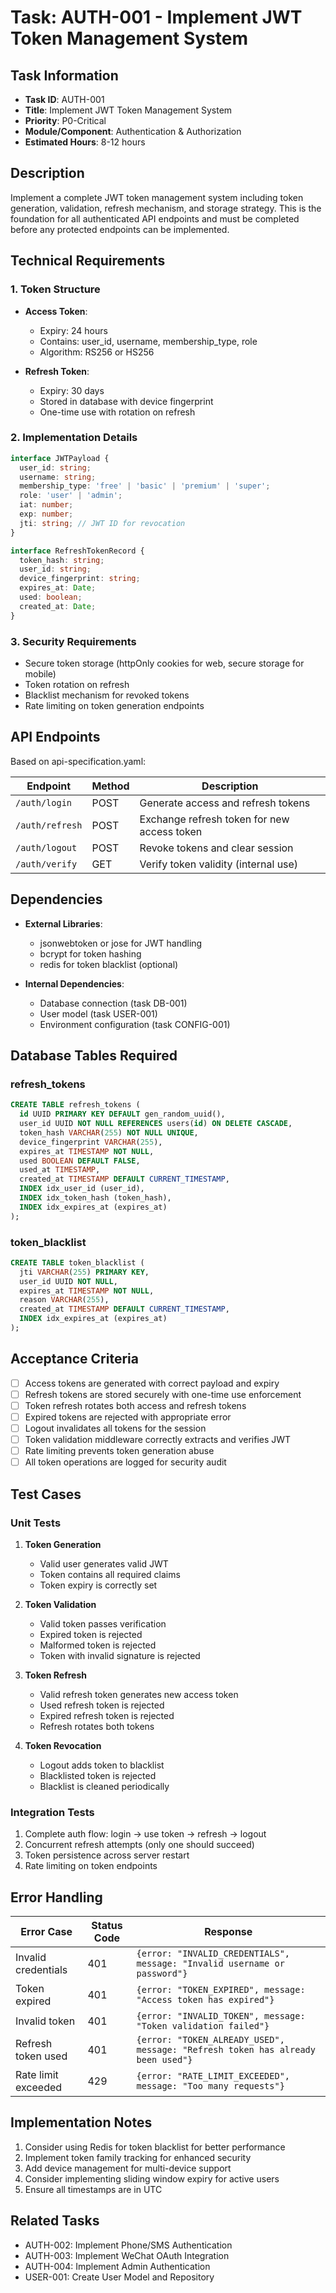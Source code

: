 # Task: AUTH-001 - Implement JWT Token Management System

## Task Information
- **Task ID**: AUTH-001
- **Title**: Implement JWT Token Management System
- **Priority**: P0-Critical
- **Module/Component**: Authentication & Authorization
- **Estimated Hours**: 8-12 hours

## Description
Implement a complete JWT token management system including token generation, validation, refresh mechanism, and storage strategy. This is the foundation for all authenticated API endpoints and must be completed before any protected endpoints can be implemented.

## Technical Requirements

### 1. Token Structure
- **Access Token**:
  - Expiry: 24 hours
  - Contains: user_id, username, membership_type, role
  - Algorithm: RS256 or HS256

- **Refresh Token**:
  - Expiry: 30 days
  - Stored in database with device fingerprint
  - One-time use with rotation on refresh

### 2. Implementation Details
```typescript
interface JWTPayload {
  user_id: string;
  username: string;
  membership_type: 'free' | 'basic' | 'premium' | 'super';
  role: 'user' | 'admin';
  iat: number;
  exp: number;
  jti: string; // JWT ID for revocation
}

interface RefreshTokenRecord {
  token_hash: string;
  user_id: string;
  device_fingerprint: string;
  expires_at: Date;
  used: boolean;
  created_at: Date;
}
```

### 3. Security Requirements
- Secure token storage (httpOnly cookies for web, secure storage for mobile)
- Token rotation on refresh
- Blacklist mechanism for revoked tokens
- Rate limiting on token generation endpoints

## API Endpoints
Based on api-specification.yaml:

| Endpoint | Method | Description |
|----------|--------|-------------|
| `/auth/login` | POST | Generate access and refresh tokens |
| `/auth/refresh` | POST | Exchange refresh token for new access token |
| `/auth/logout` | POST | Revoke tokens and clear session |
| `/auth/verify` | GET | Verify token validity (internal use) |

## Dependencies
- **External Libraries**:
  - jsonwebtoken or jose for JWT handling
  - bcrypt for token hashing
  - redis for token blacklist (optional)

- **Internal Dependencies**:
  - Database connection (task DB-001)
  - User model (task USER-001)
  - Environment configuration (task CONFIG-001)

## Database Tables Required

### refresh_tokens
```sql
CREATE TABLE refresh_tokens (
  id UUID PRIMARY KEY DEFAULT gen_random_uuid(),
  user_id UUID NOT NULL REFERENCES users(id) ON DELETE CASCADE,
  token_hash VARCHAR(255) NOT NULL UNIQUE,
  device_fingerprint VARCHAR(255),
  expires_at TIMESTAMP NOT NULL,
  used BOOLEAN DEFAULT FALSE,
  used_at TIMESTAMP,
  created_at TIMESTAMP DEFAULT CURRENT_TIMESTAMP,
  INDEX idx_user_id (user_id),
  INDEX idx_token_hash (token_hash),
  INDEX idx_expires_at (expires_at)
);
```

### token_blacklist
```sql
CREATE TABLE token_blacklist (
  jti VARCHAR(255) PRIMARY KEY,
  user_id UUID NOT NULL,
  expires_at TIMESTAMP NOT NULL,
  reason VARCHAR(255),
  created_at TIMESTAMP DEFAULT CURRENT_TIMESTAMP,
  INDEX idx_expires_at (expires_at)
);
```

## Acceptance Criteria
- [ ] Access tokens are generated with correct payload and expiry
- [ ] Refresh tokens are stored securely with one-time use enforcement
- [ ] Token refresh rotates both access and refresh tokens
- [ ] Expired tokens are rejected with appropriate error
- [ ] Logout invalidates all tokens for the session
- [ ] Token validation middleware correctly extracts and verifies JWT
- [ ] Rate limiting prevents token generation abuse
- [ ] All token operations are logged for security audit

## Test Cases

### Unit Tests
1. **Token Generation**
   - Valid user generates valid JWT
   - Token contains all required claims
   - Token expiry is correctly set

2. **Token Validation**
   - Valid token passes verification
   - Expired token is rejected
   - Malformed token is rejected
   - Token with invalid signature is rejected

3. **Token Refresh**
   - Valid refresh token generates new access token
   - Used refresh token is rejected
   - Expired refresh token is rejected
   - Refresh rotates both tokens

4. **Token Revocation**
   - Logout adds token to blacklist
   - Blacklisted token is rejected
   - Blacklist is cleaned periodically

### Integration Tests
1. Complete auth flow: login → use token → refresh → logout
2. Concurrent refresh attempts (only one should succeed)
3. Token persistence across server restart
4. Rate limiting on token endpoints

## Error Handling
| Error Case | Status Code | Response |
|------------|-------------|----------|
| Invalid credentials | 401 | `{error: "INVALID_CREDENTIALS", message: "Invalid username or password"}` |
| Token expired | 401 | `{error: "TOKEN_EXPIRED", message: "Access token has expired"}` |
| Invalid token | 401 | `{error: "INVALID_TOKEN", message: "Token validation failed"}` |
| Refresh token used | 401 | `{error: "TOKEN_ALREADY_USED", message: "Refresh token has already been used"}` |
| Rate limit exceeded | 429 | `{error: "RATE_LIMIT_EXCEEDED", message: "Too many requests"}` |

## Implementation Notes
1. Consider using Redis for token blacklist for better performance
2. Implement token family tracking for enhanced security
3. Add device management for multi-device support
4. Consider implementing sliding window expiry for active users
5. Ensure all timestamps are in UTC

## Related Tasks
- AUTH-002: Implement Phone/SMS Authentication
- AUTH-003: Implement WeChat OAuth Integration
- AUTH-004: Implement Admin Authentication
- USER-001: Create User Model and Repository